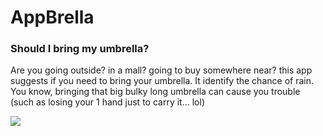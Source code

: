 # AppBrella
### Should I bring my umbrella?

Are you going outside? in a mall? going to buy somewhere near? this app suggests if you need to bring your umbrella. It identify the chance of rain. You know, bringing that big bulky long umbrella can cause you trouble (such as losing your 1 hand just to carry it... lol)

<a href="https://play.google.com/store/apps/details?id=com.tcorner.appbrella"><img src="http://developer.android.com/images/brand/en_app_rgb_wo_60.png"/></a>
